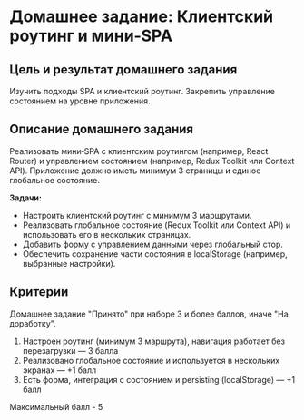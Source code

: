 # Домашнее задание: Клиентский роутинг и мини‑SPA

## Цель и результат домашнего задания

Изучить подходы SPA и клиентский роутинг. Закрепить управление состоянием на уровне приложения.

## Описание домашнего задания

Реализовать мини‑SPA с клиентским роутингом (например, React Router) и управлением состоянием (например, Redux Toolkit или Context API). Приложение должно иметь минимум 3 страницы и единое глобальное состояние.

**Задачи:**

- Настроить клиентский роутинг с минимум 3 маршрутами.
- Реализовать глобальное состояние (Redux Toolkit или Context API) и использовать его в нескольких страницах.
- Добавить форму с управлением данными через глобальный стор.
- Обеспечить сохранение части состояния в localStorage (например, выбранные настройки).

## Критерии

Домашнее задание "Принято" при наборе 3 и более баллов, иначе "На доработку".

1. Настроен роутинг (минимум 3 маршрута), навигация работает без перезагрузки — 3 балла
2. Реализовано глобальное состояние и используется в нескольких экранах — +1 балл
3. Есть форма, интеграция с состоянием и persisting (localStorage) — +1 балл

Максимальный балл - 5
